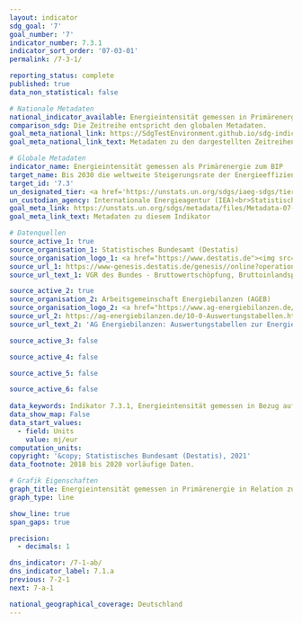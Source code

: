 ```yaml
---
layout: indicator    
sdg_goal: '7'    
goal_number: '7'    
indicator_number: 7.3.1    
indicator_sort_order: '07-03-01'    
permalink: /7-3-1/    

reporting_status: complete    
published: true    
data_non_statistical: false    

# Nationale Metadaten    
national_indicator_available: Energieintensität gemessen in Primärenergie in Relation zum BIP    
comparison_sdg: Die Zeitreihe entspricht den globalen Metadaten.    
goal_meta_national_link: https://SdgTestEnvironment.github.io/sdg-indicators/public/MetaDe/7.3.1.pdf    
goal_meta_national_link_text: Metadaten zu den dargestellten Zeitreihen    

# Globale Metadaten    
indicator_name: Energieintensität gemessen als Primärenergie zum BIP    
target_name: Bis 2030 die weltweite Steigerungsrate der Energieeffizienz verdoppeln    
target_id: '7.3'    
un_designated_tier: <a href='https://unstats.un.org/sdgs/iaeg-sdgs/tier-classification/' title='Klicken Sie hier um weitere Informationen zur UN-Tier-Klassifikation zu erhalten.'  target='_blank'>Tier I</a>    
un_custodian_agency: Internationale Energieagentur (IEA)<br>Statistische Division der Vereinten Nationen (UNSD)    
goal_meta_link: https://unstats.un.org/sdgs/metadata/files/Metadata-07-03-01.pdf    
goal_meta_link_text: Metadaten zu diesem Indikator        

# Datenquellen
source_active_1: true
source_organisation_1: Statistisches Bundesamt (Destatis)
source_organisation_logo_1: <a href="https://www.destatis.de"><img src="https://g205sdgs.github.io/sdg-indicators/public/OrgImgDe/destatis.png" alt="Logo destatis" style="height:60px; width:148px"/></a>
source_url_1: https://www-genesis.destatis.de/genesis//online?operation=table&code=81000-0001&bypass=true&language=de
source_url_text_1: VGR des Bundes - Bruttowertschöpfung, Bruttoinlandsprodukt (nominal/preisbereinigt) – GENESIS online 81000-0001

source_active_2: true
source_organisation_2: Arbeitsgemeinschaft Energiebilanzen (AGEB)
source_organisation_logo_2: <a href="https://www.ag-energiebilanzen.de/"><img src="https://g205sdgs.github.io/sdg-indicators/public/OrgImgDe/ageb.png" alt="Logo ageb" style="height:60px; width:148px"/></a>
source_url_2: https://ag-energiebilanzen.de/10-0-Auswertungstabellen.html
source_url_text_2: 'AG Energiebilanzen: Auswertungstabellen zur Energiebilanz'

source_active_3: false

source_active_4: false

source_active_5: false

source_active_6: false
    
data_keywords: Indikator 7.3.1, Energieintensität gemessen in Bezug auf Primärenergie und BIP, Internationale Energieagentur (IEA), Statistischen Division der UN (UNSD), UN Energy    
data_show_map: False    
data_start_values: 
  - field: Units
    value: mj/eur    
computation_units:     
copyright: '&copy; Statistisches Bundesamt (Destatis), 2021'    
data_footnote: 2018 bis 2020 vorläufige Daten.    

# Grafik Eigenschaften    
graph_title: Energieintensität gemessen in Primärenergie in Relation zum BIP    
graph_type: line    

show_line: true
span_gaps: true

precision:
  - decimals: 1    

dns_indicator: /7-1-ab/
dns_indicator_label: 7.1.a
previous: 7-2-1    
next: 7-a-1    

national_geographical_coverage: Deutschland    
---
```


<span></span>